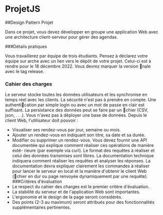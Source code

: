 # ProjetJS


##Design Pattern Projet

Dans ce projet, vous devez développer en groupe une application Web avec une architecture client-serveur
pour gérer des agendas. 

###Détails pratiques

Vous travaillerez par équipe de trois étudiants. Pensez à déclarez votre équipe sur arche avec un lien vers
le dépôt de votre projet. Celui-ci est à rendre pour le 18 décembre 2022. Vous devrez marquer la version nale
avec le tag release.

### Cahier des charges

Le serveur stocke toutes les données utilisateurs et les synchronise en temps réel avec les clients.
La sécurité n'est pas à prendre en compte. Une authentication par simple login ou avec un mot de passe
en clair est suffisant.
La persistance des données peut se faire par un chier (CSV, json, . . .). Vous n'avez pas à déployer une base
de données.
Depuis le client Web, l'utilisateur doit pouvoir :
* Visualiser ses rendez-vous par jour, semaine ou mois.
* Ajouter un rendez-vous en indiquant son titre, sa date et sa durée.
* Modifier ou supprimer un rendez-vous.
Vous devez fournir une API documentée qui explique comment réaliser ces opérations de manière exté-
rieure (par exemple via curl). Le format des requêtes à réaliser et celui des données transmises sont libres. La
documentation technique indiquera comment réaliser les requêtes et analyser les réponses.
La documentation devra expliquer clairement les commandes à réaliser pour lancer le serveur en local et la
manière d'obtenir le client Web (chier en dur ou page renvoyée dynamiquement par une requête).
###Critères d'évaluation
* Le respect du cahier des charges est le premier critère d'évaluation.
* La stabilité du serveur et de l'application Web sont importantes.
* L'ergonomie et le design de la page seront considérés.
* Des points (2-3 au maximum) seront attribués pour des fonctionnalités supplémentaires pertinentes.

